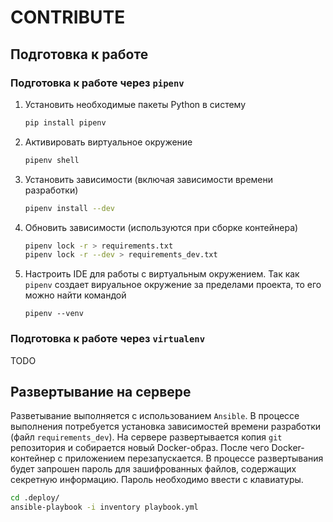 # CONTRIBUTE

## Подготовка к работе

### Подготовка к работе через `pipenv`

1. Установить необходимые пакеты Python в систему 
    ```bash
    pip install pipenv
    ```
1. Активировать виртуальное окружение
    ```bash
    pipenv shell
    ```
1. Установить зависимости (включая зависимости времени разработки)
    ```bash
    pipenv install --dev
    ```
1. Обновить зависимости (используются при сборке контейнера)
    ```bash
    pipenv lock -r > requirements.txt
    pipenv lock -r --dev > requirements_dev.txt
    ```
1. Настроить IDE для работы с виртуальным окружением. Так как `pipenv`
создает вируальное окружение за пределами проекта, то его можно найти командой
    ```
   pipenv --venv
    ```

### Подготовка к работе через `virtualenv`

TODO

## Развертывание на сервере

Разветывание выполняется с использованием `Ansible`. В процессе выполнения
потребуется установка зависимостей времени разработки (файл `requirements_dev`).
На сервере развертывается копия `git` репозитория и собирается новый Docker-образ.
После чего Docker-контейнер с приложением перезапускается. В процессе развертывания
будет запрошен пароль для зашифрованных файлов, содержащих секретную информацию.
Пароль необходимо ввести с клавиатуры.

```bash
cd .deploy/
ansible-playbook -i inventory playbook.yml
```